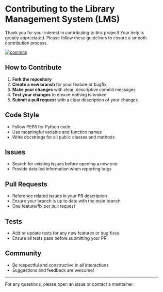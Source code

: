 # Contributing to the Library Management System (LMS)

Thank you for your interest in contributing to this project! Your help is greatly appreciated. Please follow these guidelines to ensure a smooth contribution process.

[![commits](https://img.shields.io/github/commit-activity/w/Hojgaetan/LMS)](https://github.com/Hojgaetan/LMS/commits/main)

## How to Contribute

1. **Fork the repository**
2. **Create a new branch** for your feature or bugfix
3. **Make your changes** with clear, descriptive commit messages
4. **Test your changes** to ensure nothing is broken
5. **Submit a pull request** with a clear description of your changes

## Code Style
- Follow PEP8 for Python code
- Use meaningful variable and function names
- Write docstrings for all public classes and methods

## Issues
- Search for existing issues before opening a new one
- Provide detailed information when reporting bugs

## Pull Requests
- Reference related issues in your PR description
- Ensure your branch is up to date with the main branch
- One feature/fix per pull request

## Tests
- Add or update tests for any new features or bug fixes
- Ensure all tests pass before submitting your PR

## Community
- Be respectful and constructive in all interactions
- Suggestions and feedback are welcome!

---

For any questions, please open an issue or contact a maintainer.
